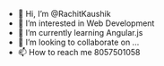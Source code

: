 - 👋 Hi, I’m @RachitKaushik
- 👀 I’m interested in Web Development
- 🌱 I’m currently learning Angular.js
- 💞️ I’m looking to collaborate on ...
- 📫 How to reach me 8057501058

<!---
RachitKaushik/RachitKaushik is a ✨ special ✨ repository because its `README.md` (this file) appears on your GitHub profile.
You can click the Preview link to take a look at your changes.
--->
